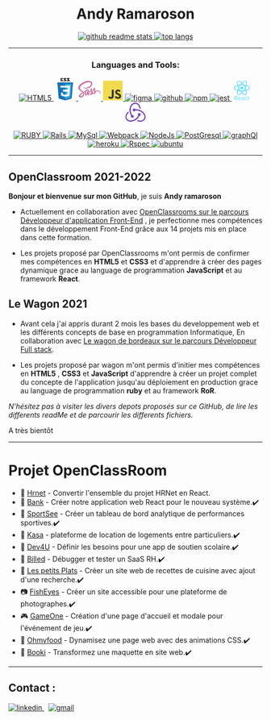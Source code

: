 <h1 align="middle">Andy Ramaroson</h1>
<p align="middle">
   <a href="https://github.com/AndyRama?tab=repositories">
	<img src="https://github-readme-stats.vercel.app/api?username=AndyRama&theme=vue&count_private=true&show_icons=true&hide=issues" alt="github readme stats" height="130"/>
   </a>
   <a href="https://github.com/AndyRama?tab=repositories">
	<img src="https://github-readme-stats.anuraghazra1.vercel.app/api/top-langs/?username=AndyRama&theme=vue&layout=compact" alt="top langs" height="130"/>
   </a>
</p>

---

<h3 align="middle">Languages and Tools:</h3>
<p align="center">
	<a href="https://developer.mozilla.org/fr/docs/Web/HTML" target="_blank" rel="noreferrer"> 
		<img src="https://www.vectorlogo.zone/logos/w3_html5/w3_html5-icon.svg" alt="HTML5" width="37" height="37" /> 
	</a>
	<a href="https://www.w3schools.com/css/" target="_blank" rel="noreferrer"> 
		<img src="https://raw.githubusercontent.com/devicons/devicon/master/icons/css3/css3-original-wordmark.svg" alt="css3" width="45" height="45" /> 
	</a>
 	<a href="https://sass-lang.com" target="_blank" rel="noreferrer"> 
   		<img src="https://raw.githubusercontent.com/devicons/devicon/master/icons/sass/sass-original.svg" alt="sass" width="45" height="45"/> 
 	</a>
 	<a href="https://developer.mozilla.org/en-US/docs/Web/JavaScript" target="_blank" rel="noreferrer"> 
  		<img src="https://raw.githubusercontent.com/devicons/devicon/master/icons/javascript/javascript-original.svg" alt="javascript" width="40" height="40"/> 
 	</a> 
 	<a href="https://www.figma.com/" target="_blank" rel="noreferrer"> 
  		<img src="https://www.vectorlogo.zone/logos/figma/figma-icon.svg" alt="figma" width="40" height="40"/> 
 	</a>
 	<a href="https://git-scm.com/" target="_blank" rel="noreferrer"> 
  		<img src="https://cdn.jsdelivr.net/gh/devicons/devicon/icons/github/github-original.svg" alt="github" width="40" height="40"/> 
 	</a> 
	<a href="https://www.npmjs.com/" target="_blank" rel="noreferrer"> 
  		<img src="https://www.vectorlogo.zone/logos/npmjs/npmjs-ar21.svg" alt="npm" width="40" height="40"/> 
 	</a>
	<a href="https://jestjs.io" target="_blank" rel="noreferrer"> 
  		<img src="https://www.vectorlogo.zone/logos/jestjsio/jestjsio-icon.svg" alt="jest" width="40" height="40"/> 
 	</a> 
 	<a href="https://reactjs.org/" target="_blank" rel="noreferrer"> 
  		<img src="https://raw.githubusercontent.com/devicons/devicon/master/icons/react/react-original-wordmark.svg" alt="react" width="40" height="40"/> 
 	</a> 
 	<a href="https://redux.js.org" target="_blank" rel="noreferrer"> 
  		<img src="https://raw.githubusercontent.com/devicons/devicon/master/icons/redux/redux-original.svg" alt="redux" width="40" height="40"/> 
 	</a> 
</p>
<p align="center">
	<a href="https://rubyonrails.org/" target="_blank" rel="noreferrer"> 
		<img src="https://www.vectorlogo.zone/logos/ruby-lang/ruby-lang-icon.svg" alt="RUBY" width="37" height="37" /> 
	</a>
        <a href="https://developer.mozilla.org/fr/docs/Web/HTML" target="_blank" rel="noreferrer">     
            <img src="https://cdn.jsdelivr.net/gh/devicons/devicon/icons/rails/rails-original-wordmark.svg" alt="Rails" width="40" height="40"/> 
 	</a>
	<a href="https://www.w3schools.com/css/" target="_blank" rel="noreferrer"> 
		<img src="https://cdn.jsdelivr.net/gh/devicons/devicon/icons/mysql/mysql-original.svg" alt="MySql" width="45" height="45" /> 
	</a>
 	<a href="https://jquery.com" rel="noreferrer"> 
   	     <img src="https://cdn.jsdelivr.net/gh/devicons/devicon/icons/webpack/webpack-original.svg" alt="Webpack" width="45" height="45"/> 
 	</a>
 	<a href="https://github.com" target="_blank" rel="noreferrer"> 
  		<img src="https://cdn.jsdelivr.net/gh/devicons/devicon/icons/nodejs/nodejs-original.svg" alt="NodeJs" width="40" height="40"/> 
 	</a>  	
	<a href="https://www.postgresql.org" target="_blank" rel="noreferrer"> 
  		<img src="https://www.vectorlogo.zone/logos/postgresql/postgresql-icon.svg" alt="PostGresql" width="40" height="40"/> 
 	</a>
	<a href="https://graphql.org" target="_blank" rel="noreferrer"> 
  		<img src="https://www.vectorlogo.zone/logos/graphql/graphql-icon.svg" alt="graphQl" width="40" height="40"/> 
 	</a> 
 	<a href="https://heroku.com/" target="_blank" rel="noreferrer"> 
  		<img src="https://www.vectorlogo.zone/logos/heroku/heroku-icon.svg" alt="heroku" width="40" height="40"/> 
 	</a>
	<a href="https://www.trello.com/" target="_blank" rel="noreferrer"> 
  		<img src="https://cdn.jsdelivr.net/gh/devicons/devicon/icons/rspec/rspec-original.svg" alt="Rspec" width="40" height="40"/> 
 	</a>
	<a href="https://ubuntu.com" target="_blank" rel="noreferrer"> 
  		<img src="https://www.vectorlogo.zone/logos/ubuntu/ubuntu-tile.svg" alt="ubuntu" width="40" height="40"/> 
 	</a> 
</p> 

** **
## OpenClassroom 2021-2022

<p><strong>Bonjour et bienvenue sur mon GitHub</strong>, je suis <strong>Andy ramaroson</strong></p>

  * Actuellement en collaboration avec [OpenClassrooms sur le parcours Développeur d'application Front-End](https://openclassrooms.com/fr/paths/516-developpeur-dapplication-javascript-react) , je perfectionne mes compétences dans le développement Front-End grâce aux 14 projets mis en place dans cette formation.
  
  * Les projets proposé par OpenClassrooms m'ont permis de confirmer mes compétences en **HTML5** et **CSS3** et d'apprendre à créer des pages dynamique grace au language de programmation **JavaScript** et au framework **React**.
       
## Le Wagon 2021  
  * Avant cela j'ai appris durant 2 mois les bases du developpement web et les différents concepts de base en programmation Informatique, En collaboration avec [Le wagon de bordeaux sur le parcours Développeur Full stack](https://www.lewagon.com/bordeaux). 
  
  * Les projets proposé par wagon m'ont permis d'initier mes compétences en **HTML5** , **CSS3** et  **JavaScript** d'apprendre à créer un projet complet du concepte de l'application jusqu'au déploiement en production grace au language de programmation **ruby** et au framework **RoR**.
     
  *N'hésitez pas à visiter les divers depots proposés sur ce GitHub, de lire les differents readMe et de parcourir les differents fichiers.*
 
 A très bientôt 
    
** **

# Projet OpenClassRoom 
- 🏪 [Hrnet](https://github.com/AndyRama/AndyRamaroson_14_25112021) - Convertir l'ensemble du projet HRNet en React. 
- 🏦 [Bank](https://github.com/AndyRama/AndyRamaroson_13_25112021) - Créer notre application web React pour le nouveau système.✔️
- 💪 [SportSee](https://github.com/AndyRama/AndyRamaroson_12_25112021) - Créer un tableau de bord analytique de performances sportives.✔️
- 🏪 [Kasa](https://github.com/AndyRama/AndyRamaroson_11_25112021) - plateforme de location de logements entre particuliers.✔️
- 💼 [Dev4U]() - Définir les besoins pour une app de soutien scolaire.✔️
- 🎫 [Billed](https://github.com/AndyRama/AndyRamaroson_9_25112021) - Débugger et tester un SaaS RH.✔️
- 🥭 [Les petits Plats](https://github.com/AndyRama/AndyRamaroson_7_25112021) - Créer un site web de recettes de cuisine avec ajout d'une recherche.✔️
- 📷 [FishEyes](https://github.com/AndyRama/AndyRamaroson_6_25112021) - Créer un site accessible pour une plateforme de photographes.✔️
- 🎮 [GameOne](https://github.com/AndyRama/AndyRamaroson_4_25112021) - Création d'une page d'accueil et modale pour l'événement de jeu.✔️
- 🍒 [Ohmyfood](https://github.com/AndyRama/AndyRamaroson_3_25112021) - Dynamisez une page web avec des animations CSS.✔️
- 🏨 [Booki](https://github.com/AndyRama/AndyRamaroson_2_25112021) - Transformez une maquette en site web.✔️
---  

 ## Contact :
 <p>
 	<a href="https://www.linkedin.com/in/andy-ramaroson" target="_blank" rel="noreferrer noopener"> 
  		<img src="https://www.vectorlogo.zone/logos/linkedin/linkedin-icon.svg" alt="linkedin" width="30" height="30"/> 
 	</a>
	&nbsp;
 	<a href="mailto:andyramaroson@gmail.com" target="_blank" rel="noreferrer noopener"> 
  		<img src="https://www.vectorlogo.zone/logos/gmail/gmail-icon.svg" alt="gmail" width="30" height="30"/> 
	</a>
</p>
